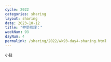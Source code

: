 ```yaml
---
cycle: 2022
categories: sharing
layout: sharing
date: 2023-10-12
title: "神學梳理："
weekNum: 93
dayNum: 4
permalink: /sharing/2022/wk93-day4-sharing.html
---
```


[](https://eccseattle.github.io/media/sharing/2022/wk093/2023-10-12-bin.m4a)

`小錢`
